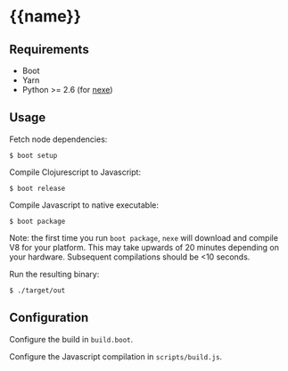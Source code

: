 # {{name}}

## Requirements

- Boot
- Yarn
- Python >= 2.6 (for [nexe](https://github.com/nexe/nexe))


## Usage

Fetch node dependencies:

```
$ boot setup
```

Compile Clojurescript to Javascript:

```
$ boot release
```

Compile Javascript to native executable:
```
$ boot package
```

Note: the first time you run `boot package`, `nexe` will download
and compile V8 for your platform.
This may take upwards of 20 minutes depending on your hardware.
Subsequent compilations should be <10 seconds.

Run the resulting binary:

```
$ ./target/out
```

## Configuration

Configure the build in `build.boot`.

Configure the Javascript compilation in `scripts/build.js`.

